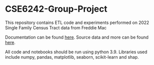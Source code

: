 # CSE6242-Group-Project

This repository contains ETL code and experiments performed on 2022 Single Family Census Tract data from Freddie Mac

Documentation can be found [here](https://www.fhfa.gov/DataTools/Downloads/Documents/Enterprise-PUDB/Single-Family_Census_Tract_File_/2022_Single_Family_Census_Tract_File.pdf). Source data and more can be found [here](https://www.fhfa.gov/DataTools/Downloads/Pages/Public-Use-Databases.aspx).

All code and notebooks should be run using python 3.9. Libraries used include numpy, pandas, matplotlib, seaborn, scikit-learn and shap. 

